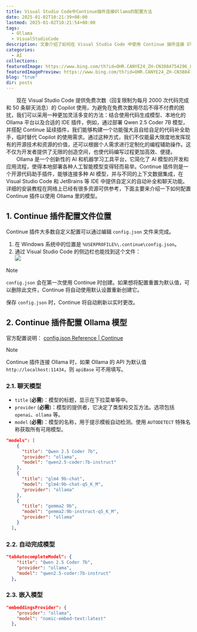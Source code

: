```yaml
---
title: Visual Studio Code中Continue插件连接Ollama的配置方法
date: 2025-01-02T10:21:39+08:00
lastmod: 2025-01-02T10:21:54+08:00
tags:
  - Ollama
  - VisualStudioCode
description: 文章介绍了如何在 Visual Studio Code 中使用 Continue 插件连接 Ollama 平台，以配置自定义的 AI 模型进行代码补全和聊天功能。通过设置 `config.json` 文件中的相关参数，可以灵活地选择不同的模型来满足个性化需求，从而实现高效便捷的编程辅助。
categories:
  - AI
collections: 
featuredImage: https://www.bing.com/th?id=OHR.CANYE24_ZH-CN3884754296_800x480.jpg
featuredImagePreview: https://www.bing.com/th?id=OHR.CANYE24_ZH-CN3884754296_800x480.jpg
blog: "true"
dir: posts
---
```


‌‌‌‌　　现在 Visual Studio Code 提供免费次数（回复限制为每月 2000 次代码完成和 50 条聊天消息）的 Copilot 使用，为避免在免费次数用尽后不得不付费的困扰，我们可以采用一种更加灵活多变的方法：结合使用代码生成模型、本地化的 Ollama 平台以及合适的 IDE 插件，例如，通过部署 Qwen 2.5 Coder 7B 模型，并搭配 Continue 延续插件，我们能够构建一个功能强大且自给自足的代码补全助手，临时替代 Copilot 的使用需求。通过这种方式，我们不仅能最大限度地发挥现有的开源技术和资源的价值，还可以根据个人需求进行定制化的编程辅助操作。这不仅为开发者提供了无限的创造空间，也使代码编写过程更加高效、便捷。  
‌‌‌‌　　Ollama 是一个创新性的 AI 和机器学习工具平台，它简化了 AI 模型的开发和应用流程，使得本地部署各种人工智能模型变得轻而易举。Continue 插件则是一个开源代码助手插件，能够连接多种 AI 模型，并与不同的上下文数据集成，在 Visual Studio Code 和 JetBrains 等 IDE 中提供自定义的自动补全和聊天功能。详细的安装教程在网络上已经有很多资源可供参考，下面主要来介绍一下如何配置 Continue 插件以使用 Ollama 里的模型。  

## 1. Continue 插件配置文件位置  

Continue 插件大多数自定义配置可以通过编辑 `config.json` 文件来完成。
1. 在 Windows 系统中的位置是 `%USERPROFILE%\.continue\config.json`。  
2. 通过 Visual Studio Code 的侧边栏也能找到这个文件：  
![](attachments/AA341FDCB056CB9B5DE9686CC739FD42_MD5.jpg)  

> [!NOTE]  
> `config.json` 会在第一次使用 Continue 时创建。如果想将配置重置为默认值，可以删除此文件，Continue 将自动使用默认设置重新创建它。
>
> 保存 `config.json` 时，Continue 将自动刷新以实时更改。

## 2. Continue 插件配置 Ollama 模型  

官方配置说明： [config.json Reference | Continue](https://docs.continue.dev/reference)  

> [!NOTE]  
> Continue 插件连接 Ollama 时，如果 Ollama 的 API 为默认值 `http://localhost:11434`，则 `apiBase` 可不用填写。

### 2.1. 聊天模型  

+ `title` (**必需**)：模型的标题，显示在下拉菜单等中。
+ `provider` (**必需**)：模型的提供者，它决定了类型和交互方法。选项包括 `openai`、`ollama` 等。
+ `model` (**必需**)：模型的名称，用于提示模板自动检测。使用 `AUTODETECT` 特殊名称获取所有可用模型。

```json
"models": [
    {
      "title": "Qwen 2.5 Coder 7b",
      "provider": "ollama",
      "model": "qwen2.5-coder:7b-instruct"
    },
    {
      "title": "glm4 9b-chat",
      "model": "glm4:9b-chat-q5_K_M",
      "provider": "ollama"
    },
    {
      "title": "gemma2 9b",
      "model": "gemma2:9b-instruct-q5_K_M",
      "provider": "ollama"
    }
  ],
```

### 2.2. 自动完成模型  

```json
"tabAutocompleteModel": {
    "title": "Qwen 2.5 Coder 7b",
    "provider": "ollama",
    "model": "qwen2.5-coder:7b-instruct"
  },
```

### 2.3. 嵌入模型  

```json
"embeddingsProvider": {
    "provider": "ollama",
    "model": "nomic-embed-text:latest"
  },
```
